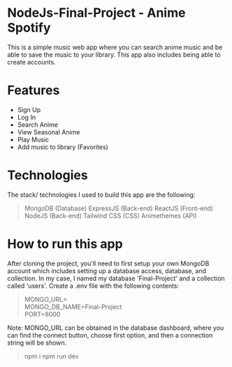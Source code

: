 # NodeJs-Final-Project - Anime Spotify
This is a simple music web app where you can search anime music and be able to save the music to your library. This app also includes being able to create accounts.

# Features
- Sign Up
- Log In
- Search Anime
- View Seasonal Anime
- Play Music
- Add music to library (Favorites)

# Technologies
The stack/ technologies I used to build this app are the following:
> MongoDB (Database)
> ExpressJS (Back-end) 
> ReactJS (Front-end)
> NodeJS (Back-end)
> Tailwind CSS (CSS)
> Animethemes (API)

# How to run this app
After cloning the project, you'll need to first setup your own MongoDB account which includes setting up a database access, database, and collection.
In my case, I named my database 'Final-Project' and a collection called 'users'.
Create a .env file with the following contents:
> MONGO_URL= <br />
> MONGO_DB_NAME=Final-Project <br />
> PORT=8000

Note: MONGO_URL can be obtained in the database dashboard, where you can find the connect button, choose first option, and then a connection string will be shown.

> npm i
> npm run dev
